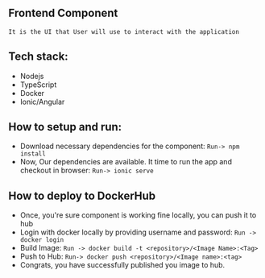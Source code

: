## Frontend Component 
`It is the UI that User will use to interact with the application`

## Tech stack:
- Nodejs
- TypeScript
- Docker
- Ionic/Angular

## How to setup and run:
- Download necessary dependencies for the component: `Run-> npm install`
- Now, Our dependencies are available. It time to run the app and checkout in browser: `Run-> ionic serve`


## How to deploy to DockerHub
- Once, you're sure component is working fine locally, you can push it to hub
- Login with docker locally by providing username and password: `Run -> docker login`
- Build Image: `Run -> docker build -t <repository>/<Image Name>:<Tag>`
- Push to Hub: `Run-> docker push <repository>/<Image name>:<tag>`
- Congrats, you have successfully published you image to hub.